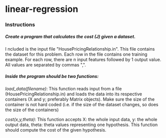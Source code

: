 # linear-regression

### Instructions

##### Create a program that calculates the cost (J) given a dataset.
I
ncluded is the input file "HousePricingRelationship.in". This file contains the dataset for this problem. Each row in the file contains one training example. For each row, there are n input features followed by 1 output value. All values are separated by commas ",".

##### Inside the program should be two functions:

*load_data(filename)*: This function reads input from a file (HousePricingRelationship.in) and loads the data into its respective containers (X and y; preferably Matrix objects). Make sure the size of the container is not hard coded (i.e. if the size of the dataset changes, so does the size of the containers)

*cost(x,y,theta)*: This function accepts X: the whole input data, y: the whole output data, theta: theta values representing one hypothesis. This function should compute the cost of the given hypothesis.